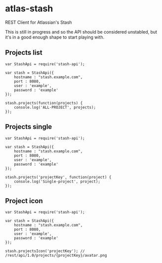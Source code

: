 atlas-stash
===========

REST Client for Atlassian's Stash

This is still in progress and so the API should be considered unstabled, but
it's in a good enough shape to start playing with.

Projects list
-------

    var StashApi = require('stash-api');

    var stash = StashApi({
    	hostname : "stash.example.com",
    	port : 8080,
    	user : 'example',
    	password : 'example'
    });

    stash.projects(function(projects) {
    	console.log('ALL-PROJECT', projects);
    });

Projects single
-------

    var StashApi = require('stash-api');

    var stash = StashApi({
    	hostname : "stash.example.com",
    	port : 8080,
    	user : 'example',
    	password : 'example'
    });

    stash.projects('projectKey', function(project) {
    	console.log('Single-project', project);
    });

Project icon
-------

    var StashApi = require('stash-api');

    var stash = StashApi({
    	hostname : "stash.example.com",
    	port : 8080,
    	user : 'example',
    	password : 'example'
    });

    stash.projectsIcon('projectKey'); // /rest/api/1.0/projects/{projectKey}/avatar.png